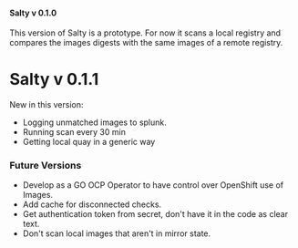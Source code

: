 #### Salty v 0.1.0
This version of Salty is a prototype. For now it scans a local registry and compares the images digests with the same images of a remote registry.

# Salty v 0.1.1
New in this version:
* Logging unmatched images to splunk.
* Running scan every 30 min
* Getting local quay in a generic way

### Future Versions
* Develop as a GO OCP Operator to have control over OpenShift use of Images.
* Add cache for disconnected checks.
* Get authentication token from secret, don't have it in the code as clear text.
* Don't scan local images that aren't in mirror state.
